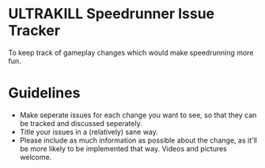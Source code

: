 # ULTRAKILL Speedrunner Issue Tracker
To keep track of gameplay changes which would make speedrunning more fun.

# Guidelines
- Make seperate issues for each change you want to see, so that they can be tracked and discussed seperately.
- Title your issues in a (relatively) sane way.
- Please include as much information as possible about the change, as it'll be more likely to be implemented that way. Videos and pictures welcome.
